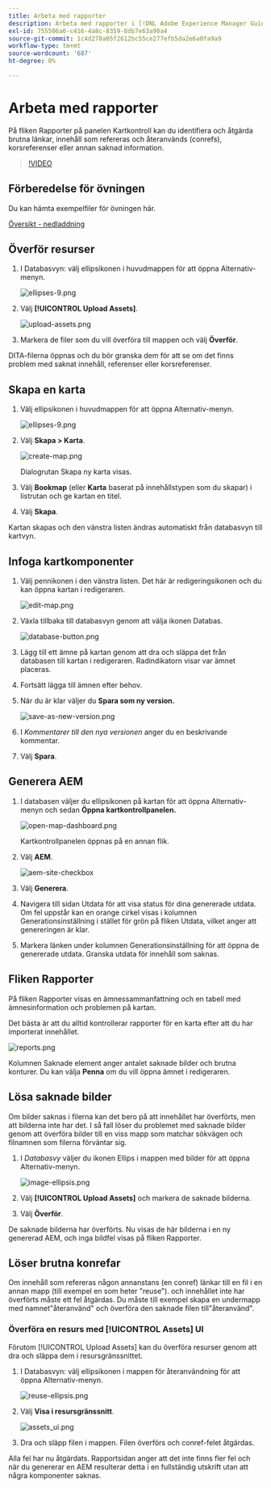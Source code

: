 ```yaml
---
title: Arbeta med rapporter
description: Arbeta med rapporter i [!DNL Adobe Experience Manager Guides]
exl-id: 755506a6-c416-4a8c-8359-8db7e63a90a4
source-git-commit: 1c4d278a05f2612bc55ce277efb5da2e6a0fa9a9
workflow-type: tm+mt
source-wordcount: '687'
ht-degree: 0%

---
```


# Arbeta med rapporter

På fliken Rapporter på panelen Kartkontroll kan du identifiera och åtgärda brutna länkar, innehåll som refereras och återanvänds (conrefs), korsreferenser eller annan saknad information.

>[!VIDEO](https://video.tv.adobe.com/v/339039?quality=12&learn=on)

## Förberedelse för övningen

Du kan hämta exempelfiler för övningen här.

[Översikt - nedladdning](assets/exercises/working-with-reports.zip)

## Överför resurser

1. I Databasvyn: välj ellipsikonen i huvudmappen för att öppna Alternativ-menyn.

   ![ellipses-9.png](images/ellipses-9.png)

2. Välj **[!UICONTROL Upload Assets]**.

   ![upload-assets.png](images/upload-assets.png)

3. Markera de filer som du vill överföra till mappen och välj **Överför**.

DITA-filerna öppnas och du bör granska dem för att se om det finns problem med saknat innehåll, referenser eller korsreferenser.

## Skapa en karta

1. Välj ellipsikonen i huvudmappen för att öppna Alternativ-menyn.

   ![ellipses-9.png](images/ellipses-9.png)

2. Välj **Skapa > Karta**.

   ![create-map.png](images/create-map.png)

   Dialogrutan Skapa ny karta visas.

3. Välj **Bookmap** (eller **Karta** baserat på innehållstypen som du skapar) i listrutan och ge kartan en titel.

4. Välj **Skapa**.

Kartan skapas och den vänstra listen ändras automatiskt från databasvyn till kartvyn.

## Infoga kartkomponenter

1. Välj pennikonen i den vänstra listen.
Det här är redigeringsikonen och du kan öppna kartan i redigeraren.

   ![edit-map.png](images/edit-map.png)

2. Växla tillbaka till databasvyn genom att välja ikonen Databas.

   ![database-button.png](images/repository-button.png)

3. Lägg till ett ämne på kartan genom att dra och släppa det från databasen till kartan i redigeraren.
Radindikatorn visar var ämnet placeras.

4. Fortsätt lägga till ämnen efter behov.

5. När du är klar väljer du **Spara som ny version.**

   ![save-as-new-version.png](images/save-as-new-version.png)

6. I *Kommentarer till den nya versionen* anger du en beskrivande kommentar.

7. Välj **Spara**.

## Generera AEM

1. I databasen väljer du ellipsikonen på kartan för att öppna Alternativ-menyn och sedan **Öppna kartkontrollpanelen.**

   ![open-map-dashboard.png](images/open-map-dashboard.png)

   Kartkontrollpanelen öppnas på en annan flik.
2. Välj **AEM**.

   ![aem-site-checkbox](images/aem-site-checkbox.png)

3. Välj **Generera**.

4. Navigera till sidan Utdata för att visa status för dina genererade utdata.
Om fel uppstår kan en orange cirkel visas i kolumnen Generationsinställning i stället för grön på fliken Utdata, vilket anger att genereringen är klar.

5. Markera länken under kolumnen Generationsinställning för att öppna de genererade utdata.
Granska utdata för innehåll som saknas.

## Fliken Rapporter

På fliken Rapporter visas en ämnessammanfattning och en tabell med ämnesinformation och problemen på kartan.

Det bästa är att du alltid kontrollerar rapporter för en karta efter att du har importerat innehållet.

![reports.png](images/reports.png)

Kolumnen Saknade element anger antalet saknade bilder och brutna konturer. Du kan välja **Penna** om du vill öppna ämnet i redigeraren.

## Lösa saknade bilder

Om bilder saknas i filerna kan det bero på att innehållet har överförts, men att bilderna inte har det. I så fall löser du problemet med saknade bilder genom att överföra bilder till en viss mapp som matchar sökvägen och filnamnen som filerna förväntar sig.

1. I *Databasvy* väljer du ikonen Ellips i mappen med bilder för att öppna Alternativ-menyn.

   ![image-ellipsis.png](images/image-ellipsis.png)

2. Välj **[!UICONTROL Upload Assets]** och markera de saknade bilderna.

3. Välj **Överför**.

De saknade bilderna har överförts. Nu visas de här bilderna i en ny genererad AEM, och inga bildfel visas på fliken Rapporter.

## Löser brutna konrefar

Om innehåll som refereras någon annanstans (en conref) länkar till en fil i en annan mapp (till exempel en som heter &quot;reuse&quot;). och innehållet inte har överförts måste ett fel åtgärdas. Du måste till exempel skapa en undermapp med namnet&quot;återanvänd&quot; och överföra den saknade filen till&quot;återanvänd&quot;.

### Överföra en resurs med [!UICONTROL Assets] UI

Förutom [!UICONTROL Upload Assets] kan du överföra resurser genom att dra och släppa dem i resursgränssnittet.

1. I Databasvyn: välj ellipsikonen i mappen för återanvändning för att öppna Alternativ-menyn.

   ![reuse-ellipsis.png](images/reuse-ellipsis.png)

2. Välj **Visa i resursgränssnitt**.

   ![assets_ui.png](images/assets_ui.png)

3. Dra och släpp filen i mappen.
Filen överförs och conref-felet åtgärdas.

Alla fel har nu åtgärdats. Rapportsidan anger att det inte finns fler fel och när du genererar en AEM resulterar detta i en fullständig utskrift utan att några komponenter saknas.

